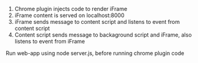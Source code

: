 1. Chrome plugin injects code to render iFrame
2. iFrame content is served on localhost:8000
3. iFrame sends message to content script and listens to event from content script
4. Content script sends message to backaground script and iFrame, also listens to event from iFrame

Run web-app using node server.js, before running chrome plugin code
